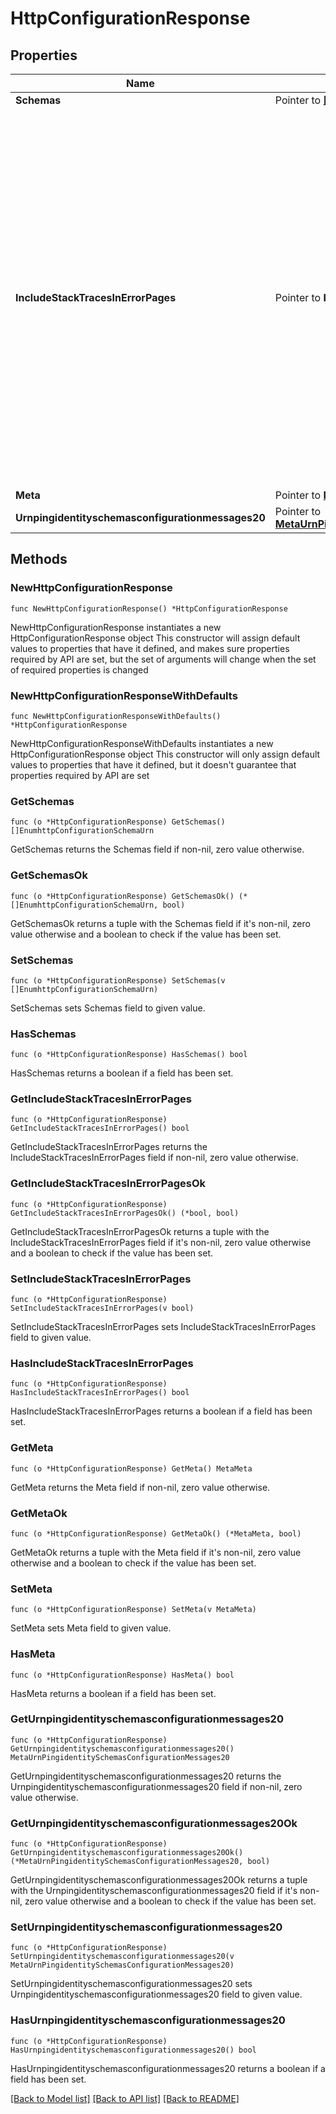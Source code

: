 # HttpConfigurationResponse

## Properties

Name | Type | Description | Notes
------------ | ------------- | ------------- | -------------
**Schemas** | Pointer to [**[]EnumhttpConfigurationSchemaUrn**](EnumhttpConfigurationSchemaUrn.md) |  | [optional] 
**IncludeStackTracesInErrorPages** | Pointer to **bool** | Indicates whether exceptions thrown by servlet or web application extensions will be included in the resulting error page response. Stack traces can be helpful in diagnosing application errors, but in production they may reveal information that might be useful to a malicious attacker. | [optional] 
**Meta** | Pointer to [**MetaMeta**](MetaMeta.md) |  | [optional] 
**Urnpingidentityschemasconfigurationmessages20** | Pointer to [**MetaUrnPingidentitySchemasConfigurationMessages20**](MetaUrnPingidentitySchemasConfigurationMessages20.md) |  | [optional] 

## Methods

### NewHttpConfigurationResponse

`func NewHttpConfigurationResponse() *HttpConfigurationResponse`

NewHttpConfigurationResponse instantiates a new HttpConfigurationResponse object
This constructor will assign default values to properties that have it defined,
and makes sure properties required by API are set, but the set of arguments
will change when the set of required properties is changed

### NewHttpConfigurationResponseWithDefaults

`func NewHttpConfigurationResponseWithDefaults() *HttpConfigurationResponse`

NewHttpConfigurationResponseWithDefaults instantiates a new HttpConfigurationResponse object
This constructor will only assign default values to properties that have it defined,
but it doesn't guarantee that properties required by API are set

### GetSchemas

`func (o *HttpConfigurationResponse) GetSchemas() []EnumhttpConfigurationSchemaUrn`

GetSchemas returns the Schemas field if non-nil, zero value otherwise.

### GetSchemasOk

`func (o *HttpConfigurationResponse) GetSchemasOk() (*[]EnumhttpConfigurationSchemaUrn, bool)`

GetSchemasOk returns a tuple with the Schemas field if it's non-nil, zero value otherwise
and a boolean to check if the value has been set.

### SetSchemas

`func (o *HttpConfigurationResponse) SetSchemas(v []EnumhttpConfigurationSchemaUrn)`

SetSchemas sets Schemas field to given value.

### HasSchemas

`func (o *HttpConfigurationResponse) HasSchemas() bool`

HasSchemas returns a boolean if a field has been set.

### GetIncludeStackTracesInErrorPages

`func (o *HttpConfigurationResponse) GetIncludeStackTracesInErrorPages() bool`

GetIncludeStackTracesInErrorPages returns the IncludeStackTracesInErrorPages field if non-nil, zero value otherwise.

### GetIncludeStackTracesInErrorPagesOk

`func (o *HttpConfigurationResponse) GetIncludeStackTracesInErrorPagesOk() (*bool, bool)`

GetIncludeStackTracesInErrorPagesOk returns a tuple with the IncludeStackTracesInErrorPages field if it's non-nil, zero value otherwise
and a boolean to check if the value has been set.

### SetIncludeStackTracesInErrorPages

`func (o *HttpConfigurationResponse) SetIncludeStackTracesInErrorPages(v bool)`

SetIncludeStackTracesInErrorPages sets IncludeStackTracesInErrorPages field to given value.

### HasIncludeStackTracesInErrorPages

`func (o *HttpConfigurationResponse) HasIncludeStackTracesInErrorPages() bool`

HasIncludeStackTracesInErrorPages returns a boolean if a field has been set.

### GetMeta

`func (o *HttpConfigurationResponse) GetMeta() MetaMeta`

GetMeta returns the Meta field if non-nil, zero value otherwise.

### GetMetaOk

`func (o *HttpConfigurationResponse) GetMetaOk() (*MetaMeta, bool)`

GetMetaOk returns a tuple with the Meta field if it's non-nil, zero value otherwise
and a boolean to check if the value has been set.

### SetMeta

`func (o *HttpConfigurationResponse) SetMeta(v MetaMeta)`

SetMeta sets Meta field to given value.

### HasMeta

`func (o *HttpConfigurationResponse) HasMeta() bool`

HasMeta returns a boolean if a field has been set.

### GetUrnpingidentityschemasconfigurationmessages20

`func (o *HttpConfigurationResponse) GetUrnpingidentityschemasconfigurationmessages20() MetaUrnPingidentitySchemasConfigurationMessages20`

GetUrnpingidentityschemasconfigurationmessages20 returns the Urnpingidentityschemasconfigurationmessages20 field if non-nil, zero value otherwise.

### GetUrnpingidentityschemasconfigurationmessages20Ok

`func (o *HttpConfigurationResponse) GetUrnpingidentityschemasconfigurationmessages20Ok() (*MetaUrnPingidentitySchemasConfigurationMessages20, bool)`

GetUrnpingidentityschemasconfigurationmessages20Ok returns a tuple with the Urnpingidentityschemasconfigurationmessages20 field if it's non-nil, zero value otherwise
and a boolean to check if the value has been set.

### SetUrnpingidentityschemasconfigurationmessages20

`func (o *HttpConfigurationResponse) SetUrnpingidentityschemasconfigurationmessages20(v MetaUrnPingidentitySchemasConfigurationMessages20)`

SetUrnpingidentityschemasconfigurationmessages20 sets Urnpingidentityschemasconfigurationmessages20 field to given value.

### HasUrnpingidentityschemasconfigurationmessages20

`func (o *HttpConfigurationResponse) HasUrnpingidentityschemasconfigurationmessages20() bool`

HasUrnpingidentityschemasconfigurationmessages20 returns a boolean if a field has been set.


[[Back to Model list]](../README.md#documentation-for-models) [[Back to API list]](../README.md#documentation-for-api-endpoints) [[Back to README]](../README.md)


